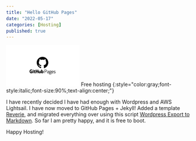 ```yaml
---
title: "Hello GitHub Pages"
date: "2022-05-17"
categories: [Hosting]
published: true
---
```

<img src="../images/githubpages.jpg" alt="" width="200"/>
Free hosting
{:style="color:gray;font-style:italic;font-size:90%;text-align:center;"}

I have recently decided I have had enough with Wordpress and AWS Lightsail.  I have now moved to GitHub Pages + Jekyll!  Added a template [Reverie](https://github.com/amitmerchant1990/reverie), and migrated everything over using this script [Wordpress Export to Markdown](https://github.com/lonekorean/wordpress-export-to-markdown).  So far I am pretty happy, and it is free to boot.

Happy Hosting!
